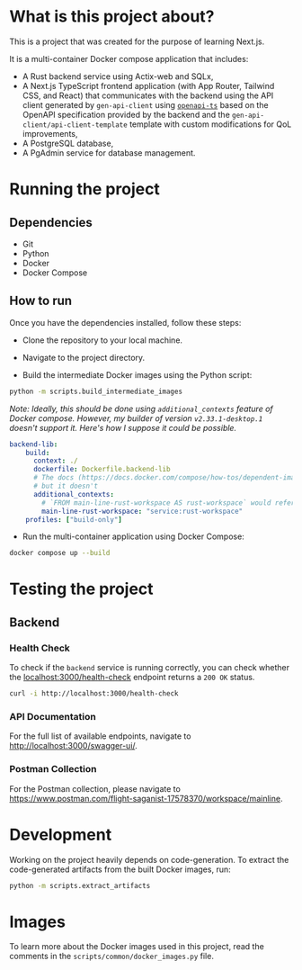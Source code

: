 # What is this project about?

This is a project that was created for the purpose of learning Next.js.

It is a multi-container Docker compose application that includes:

* A Rust backend service using Actix-web and SQLx,
* A Next.js TypeScript frontend application (with App Router, Tailwind CSS, and React) that communicates with the backend using the API client generated by `gen-api-client` using [`openapi-ts`](https://github.com/hey-api/openapi-ts) based on the OpenAPI specification provided by the backend and the `gen-api-client/api-client-template` template with custom modifications for QoL improvements,
* A PostgreSQL database,
* A PgAdmin service for database management.

# Running the project

## Dependencies

* Git
* Python
* Docker
* Docker Compose

## How to run

Once you have the dependencies installed, follow these steps:

* Clone the repository to your local machine.
* Navigate to the project directory.

* Build the intermediate Docker images using the Python script:

```bash
python -m scripts.build_intermediate_images
```

*Note: Ideally, this should be done using `additional_contexts` feature of Docker compose. However, my builder of version `v2.33.1-desktop.1` doesn't support it. Here's how I suppose it could be possible.*

```yml
backend-lib:
    build:
      context: ./
      dockerfile: Dockerfile.backend-lib
      # The docs (https://docs.docker.com/compose/how-tos/dependent-images/#use-another-services-image-as-the-base-image) state it should work
      # but it doesn't
      additional_contexts:
        # `FROM main-line-rust-workspace AS rust-workspace` would reference this image
        main-line-rust-workspace: "service:rust-workspace"
    profiles: ["build-only"]
```

* Run the multi-container application using Docker Compose:

```bash
docker compose up --build
```

# Testing the project

## Backend

### Health Check

To check if the `backend` service is running correctly, you can check whether the <localhost:3000/health-check> endpoint returns a `200 OK` status.

```bash
curl -i http://localhost:3000/health-check
```

### API Documentation

For the full list of available endpoints, navigate to <http://localhost:3000/swagger-ui/>.

### Postman Collection

For the Postman collection, please navigate to <https://www.postman.com/flight-saganist-17578370/workspace/mainline>.

# Development

Working on the project heavily depends on code-generation. To extract the code-generated artifacts from the built Docker images, run:

```bash
python -m scripts.extract_artifacts
```

# Images

To learn more about the Docker images used in this project, read the comments in the `scripts/common/docker_images.py` file.
